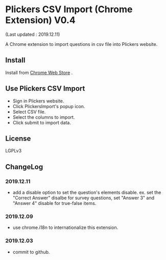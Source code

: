 # Plickers CSV Import (Chrome Extension) V0.4
(Last updated : 2019.12.11)

A Chrome extension to import questions in csv file into Plickers website.

## Install
Install from [Chrome Web Store](https://chrome.google.com/webstore/detail/plickers-csv-import/ncecbgmocjjkimoiddgpdckbkebcblbb) .


## Use Plickers CSV Import
 * Sign in Plickers website.
 * Click PlickersImport's popup icon.
 * Select CSV file.
 * Select the columns to import.
 * Click submit to import data.

## License
LGPLv3

## ChangeLog
### 2019.12.11
 * add a disable option to set the question's elements disable. ex. set the "Correct Answer" disalbe for survey questions, set "Answer 3" and "Answer 4" disable for true-false items.
 
### 2019.12.09
 * use chrome.i18n to internationalize this extension.

### 2019.12.03
 * commit to github.
 

